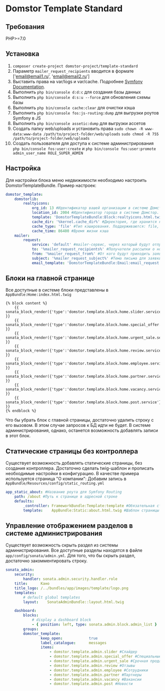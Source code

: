 Domstor Template Standard
========================
Требования
--------------
PHP>=7.0

Установка
--------------
1. `composer create-project domstor-project/template-standard`
2. Параметр `mailer_request_recipients` вводится в формате ['email@email1.ru', 'email@email2.ru']
3. Выставить права на var/logs и var/cache. Подробнее [Symfony Documentation](https://symfony.com/doc/current/setup/file_permissions.html).
4. Выполнить `php bin/console d:d:c` для создания базы данных
5. Выполнить `php bin/console d:s:u --force` для обновления схемы базы
6. Выполнить `php bin/console cache:clear` для очистки кэша
7. Выполнить `php bin/console fos:js-routing:dump` для выгрузки роутов Symfony в JS
8. Выполнить `php bin/console assetic:dump` для выгрузки ассетов
9. Создать папку web/uploads и установить права `sudo chown -R www-data:www-data /path/to/project-folder/web/uploads` `sudo chmod -R 755 /path/to/project-folder/web/uploads`
10. Создать пользователя для доступа к системе администрирования `php bin/console fos:user:create` и `php bin/console fos:user:promote admin_user_name ROLE_SUPER_ADMIN`

Настройка
--------------
Для настройки блока меню недвижимости необходимо настроить DomstorTemplateBundle. Пример настроек:
```yaml
domstor_template:
    domstorlib:
        realtyicons:
            org_id: 13 #Идентификатор вашей организации в системе Домстор
            location_id: 2004 #Идентификатор города в системе Домстор. 2004 - Кемерово, 2006 - Новокузнецк, 2236 - Новосибирск
            template: 'DomstorTemplateBundle:Block:realtyicons.html.twig' #Шаблон блока меню недвижимости
            cache_dir: '%kernel.cache_dir%' #Директория, где хранится кэш объектов
            cache_type: 'file' #Тип кэширования. Поддерживаются: file, apc, array, xcache, memcache
            cache_time: 86400 #Время жизни кэша
    mailer:
        request: 
            service: 'default' #mailer-сервис, через который будут отправляться сообщения о поступлении новых заявок
            to: '%mailer_request_recipients%' #Получатели рассылки о новых заявках
            from: '%mailer_request_from%' #От кого будут приходить заявки
            subject: '%mailer_request_subject%' #Тема письма для заявки
            email_template: 'DomstorTemplateBundle:Email:email_request.html.twig' #Шаблон письма
```

Блоки на главной странице
--------------
Все доступные в системе блоки представлены в `AppBundle:Home:index.html.twig`
```twig
{% block content %}
    {{ sonata_block_render({'type':'domstor.template.block.home.slider.service'}) }}
    {{ sonata_block_render({'type':'domstor.template.block.home.special_offer.service'}) }}
    {{ sonata_block_render({'type':'domstor.template.block.home.urgent_sale.service'}) }}
    {{ sonata_block_render({'type':'domstor.template.block.home.review.service'}) }}
    {{ sonata_block_render({'type':'domstor.template.block.home.employee.service'}) }}
    {{ sonata_block_render({'type':'domstor.template.block.home.partner.service'}) }}
    {{ sonata_block_render({'type':'domstor.template.block.home.vacancy.service'}) }}
    {{ sonata_block_render({'type':'domstor.template.block.home.post.service'}) }}
{% endblock %}
```
Что бы убрать блок с главной страницы, достаточно удалить строку с его вызовом. В этом случае запросов к БД идти не будет. В системе администрирования, однако, останется возможность добавлять записи в этот блок.

Статические страницы без контроллера
--------------
Существует возможность добавлять статические страницы, без создания контроллера. Достаточно сделать twig-шаблон и прописать необходимые настройки в конфигурацию. В качестве примера используется страница "О компании":
Добавим запись в `AppBundle/Resources/config/static_routing.yml`
```yaml
app_static_about: #Название роута для Symfony Routing
    path: /about #Путь к странице в адресной строке
    defaults:
        _controller: FrameworkBundle:Template:template #Обязательная строка для страницы без контроллера
        template:    AppBundle:Static:about.html.twig #Шаблон страницы
```

Управление отображением разделов в системе администрирования
--------------
Существует возможность скрыть раздел из системы администрирования. Все доступные разделы находятся в файле `app/config/sonata/admin.yml`. Для того, что бы скрыть раздел, достаточно закомментировать строку.
```yaml
sonata_admin:   
    security:
        handler: sonata.admin.security.handler.role
    title:      Кано
    title_logo: /../bundles/app/images/template/logo.png
    templates:
        # default global templates
        layout:    SonataAdminBundle::layout.html.twig

    dashboard:
        blocks:
            # display a dashboard block
            - { position: left, type: sonata.admin.block.admin_list }
        groups:
        domstor_template:
                keep_open:            true
                label_catalogue:      messages
                items:
                    - domstor.template.admin.slider #Слайдер
                    - domstor.template.admin.special_offer #Специальные предложения
                    - domstor.template.admin.urgent_sale #Срочная продажа
                    - domstor.template.admin.review #Отзывы
                    - domstor.template.admin.employee #Сотрудники
                    - domstor.template.admin.partner #Партнеры
                    - domstor.template.admin.vacancy #Вакансии
                    - domstor.template.admin.post #Новости
```